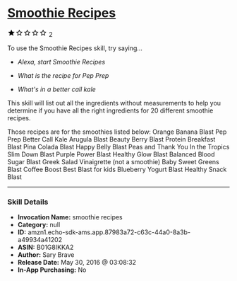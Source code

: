# [Smoothie Recipes](http://alexa.amazon.com/#skills/amzn1.echo-sdk-ams.app.87983a72-c63c-44a0-8a3b-a49934a41202)
![1 stars](../../images/ic_star_black_18dp_1x.png)![1 stars](../../images/ic_star_border_black_18dp_1x.png)![1 stars](../../images/ic_star_border_black_18dp_1x.png)![1 stars](../../images/ic_star_border_black_18dp_1x.png)![1 stars](../../images/ic_star_border_black_18dp_1x.png) 2

To use the Smoothie Recipes skill, try saying...

* *Alexa, start Smoothie Recipes*

* *What is the recipe for Pep Prep*

* *What's in a better call kale*

This skill will list out all the ingredients without measurements to help you determine if you have all the right ingredients for 20 different smoothie recipes. 

Those recipes are for the smoothies listed below:
Orange Banana Blast
Pep Prep
Better Call Kale
Arugula Blast
Beauty Berry Blast
Protein Breakfast Blast
Pina Colada Blast
Happy Belly Blast
Peas and Thank You
In the Tropics
Slim Down Blast
Purple Power Blast
Healthy Glow Blast
Balanced Blood Sugar Blast
Greek Salad Vinaigrette (not a smoothie)
Baby Sweet Greens Blast
Coffee Boost
Best Blast for kids
Blueberry Yogurt Blast
Healthy Snack Blast

***

### Skill Details

* **Invocation Name:** smoothie recipes
* **Category:** null
* **ID:** amzn1.echo-sdk-ams.app.87983a72-c63c-44a0-8a3b-a49934a41202
* **ASIN:** B01G8IKKA2
* **Author:** Sary Brave
* **Release Date:** May 30, 2016 @ 03:08:32
* **In-App Purchasing:** No
